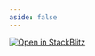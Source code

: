 ```yaml
---
aside: false
---
```


[![Open in StackBlitz](https://developer.stackblitz.com/img/open_in_stackblitz.svg)](https://stackblitz.com/fork/github/flamrdevs/klass-examples/tree/main/astro-tailwind?title=Klass%20Astro%20Tailwind)

